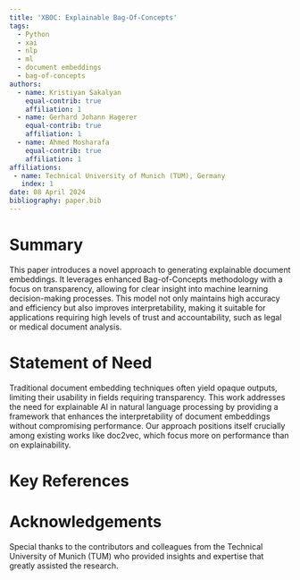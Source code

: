 ```yaml
---
title: 'XBOC: Explainable Bag-Of-Concepts'
tags:
  - Python
  - xai
  - nlp
  - ml
  - document embeddings
  - bag-of-concepts
authors:
  - name: Kristiyan Sakalyan
    equal-contrib: true
    affiliation: 1
  - name: Gerhard Johann Hagerer
    equal-contrib: true 
    affiliation: 1
  - name: Ahmed Mosharafa
    equal-contrib: true 
    affiliation: 1
affiliations:
 - name: Technical University of Munich (TUM), Germany
   index: 1
date: 08 April 2024
bibliography: paper.bib
---
```


# Summary
This paper introduces a novel approach to generating explainable document embeddings. It leverages enhanced Bag-of-Concepts methodology with a focus on transparency, allowing for clear insight into machine learning decision-making processes. This model not only maintains high accuracy and efficiency but also improves interpretability, making it suitable for applications requiring high levels of trust and accountability, such as legal or medical document analysis.

# Statement of Need
Traditional document embedding techniques often yield opaque outputs, limiting their usability in fields requiring transparency. This work addresses the need for explainable AI in natural language processing by providing a framework that enhances the interpretability of document embeddings without compromising performance. Our approach positions itself crucially among existing works like doc2vec, which focus more on performance than on explainability.

# Key References


# Acknowledgements
Special thanks to the contributors and colleagues from the Technical University of Munich (TUM) who provided insights and expertise that greatly assisted the research.